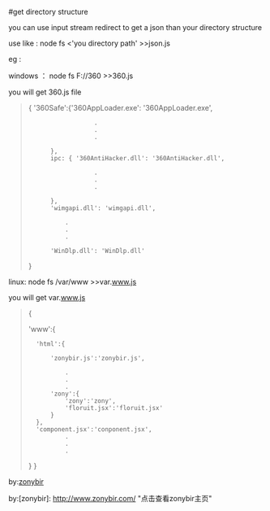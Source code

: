 #get directory structure

you can use input stream redirect to get a json than  your directory structure

use like :  node fs <'you directory path' >>json.js

eg :

windows ：  node fs F://360 >>360.js

you will get 360.js file


>{ 			'360Safe':{'360AppLoader.exe': '360AppLoader.exe',
>
>   					.
>   					.
>   					.
>
>			},
>   		ipc: { '360AntiHacker.dll': '360AntiHacker.dll',
>
>      					.
>      					.
>      					.
>
>      		},
>      		'wimgapi.dll': 'wimgapi.dll',
>
>      			.
>      			.
>      			.
>
>        	'WinDlp.dll': 'WinDlp.dll'
>
>}



linux:  node fs /var/www >>var.www.js

you will get var.www.js

>
>{
>
>	'www':{
>
>		'html':{
>
>			'zonybir.js':'zonybir.js',
>
>				.
>				.
>				.
>			'zony':{
>				'zony':'zony',
>				'floruit.jsx':'floruit.jsx'
>			}
>		},
>		'component.jsx':'conponent.jsx',
>				.
>				.
>				.
>	}
>}

by:[zonybir](http://www.zonybir.com/ "点击查看zonybir主页")

by:[zonybir]: http://www.zonybir.com/	"点击查看zonybir主页"
